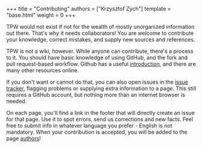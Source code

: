 +++
title = "Contributing"
authors = ["Krzysztof Zych"]
template = "base.html"
weight = 0
+++

TPW would not exist if not for the wealth of mostly unorganized information out there.
That's why it needs collaborators! You are welcome to contribute your knowledge, correct mistakes, and supply new sources and references.

<!-- more -->

TPW is not a wiki, however. While anyone can contribute, there's a process to it. 
You should have basic knowledge of using GitHub, and the fork and pull request-based workflow.
Github has a useful [introduction][github-hello-world], and there are many other resources online.

If you don't want or cannot do that, you can also open issues in the [issue tracker][issue-tracker], flagging problems or supplying extra information to a page.
This still requires a GitHub account, but nothing more than an internet browser is needed.

On each page, you'll find a link in the footer that will directly create an issue for that page.
Use it to spot errors, send us corrections and new facts.
Feel free to submit info in whatever language you prefer - English is not mandatory.
When your contribution is accepted, you will be added to the page [authors](@/authors.md)!

[github-hello-world]: //docs.github.com/en/get-started/quickstart/hello-world
[issue-tracker]: //github.com/k3rni/teczki-polskiego-wrestlingu/issues

